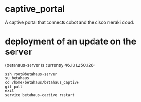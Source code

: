 # captive_portal
A captive portal that connects cobot and the cisco meraki cloud. 

# deployment of an update on the server
(betahaus-server is currently 46.101.250.128)

    ssh root@betahaus-server
    su betahaus
    cd /home/betahaus/betahaus_captive
    git pull
    exit
    service betahaus-captive restart

